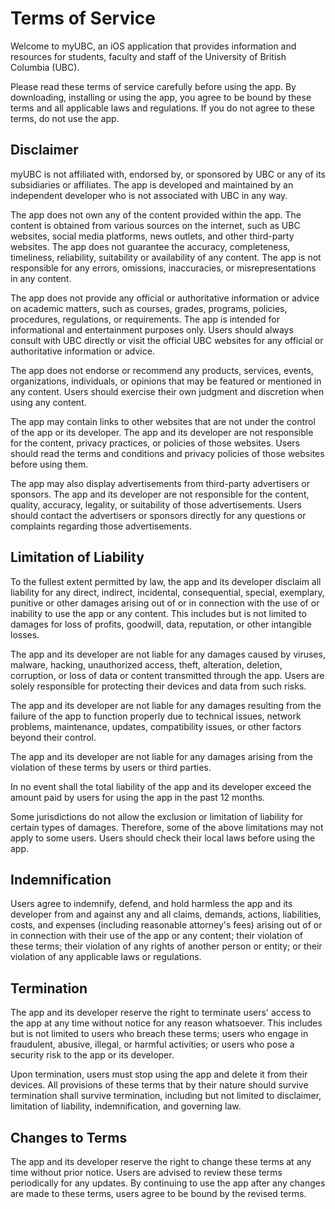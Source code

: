 # Terms of Service

Welcome to myUBC, an iOS application that provides information and resources for students, faculty and staff of the University of British Columbia (UBC).

Please read these terms of service carefully before using the app. By downloading, installing or using the app, you agree to be bound by these terms and all applicable laws and regulations. If you do not agree to these terms, do not use the app.

## Disclaimer

myUBC is not affiliated with, endorsed by, or sponsored by UBC or any of its subsidiaries or affiliates. The app is developed and maintained by an independent developer who is not associated with UBC in any way.

The app does not own any of the content provided within the app. The content is obtained from various sources on the internet, such as UBC websites, social media platforms, news outlets, and other third-party websites. The app does not guarantee the accuracy, completeness, timeliness, reliability, suitability or availability of any content. The app is not responsible for any errors, omissions, inaccuracies, or misrepresentations in any content.

The app does not provide any official or authoritative information or advice on academic matters, such as courses, grades, programs, policies, procedures, regulations, or requirements. The app is intended for informational and entertainment purposes only. Users should always consult with UBC directly or visit the official UBC websites for any official or authoritative information or advice.

The app does not endorse or recommend any products, services, events, organizations, individuals, or opinions that may be featured or mentioned in any content. Users should exercise their own judgment and discretion when using any content.

The app may contain links to other websites that are not under the control of the app or its developer. The app and its developer are not responsible for the content, privacy practices, or policies of those websites. Users should read the terms and conditions and privacy policies of those websites before using them.

The app may also display advertisements from third-party advertisers or sponsors. The app and its developer are not responsible for the content,
quality,
accuracy,
legality,
or suitability of those advertisements.
Users should contact the advertisers
or sponsors directly for any questions
or complaints regarding those advertisements.

## Limitation of Liability

To the fullest extent permitted by law,
the app and its developer disclaim all liability for any direct,
indirect,
incidental,
consequential,
special,
exemplary,
punitive
or other damages arising out of
or in connection with
the use of
or inability to use
the app
or any content.
This includes but is not limited to damages for loss of profits,
goodwill,
data,
reputation,
or other intangible losses.

The app and its developer are not liable for any damages caused by viruses,
malware,
hacking,
unauthorized access,
theft,
alteration,
deletion,
corruption,
or loss of data
or content transmitted through
the app.
Users are solely responsible for protecting their devices
and data from such risks.

The app and its developer are not liable for any damages resulting from the failure of
the app to function properly due to technical issues,
network problems,
maintenance,
updates,
compatibility issues,
or other factors beyond their control.

The app and its developer are not liable for any damages arising from the violation of these terms by users
or third parties.

In no event shall the total liability of
the app and its developer exceed the amount paid by users for using
the app in the past 12 months.

Some jurisdictions do not allow the exclusion or limitation of liability for certain types of damages.
Therefore,
some of the above limitations may not apply to some users.
Users should check their local laws before using
the app.

## Indemnification

Users agree to indemnify,
defend,
and hold harmless
the app and its developer from and against any and all claims,
demands,
actions,
liabilities,
costs,
and expenses (including reasonable attorney's fees)
arising out of
or in connection with
their use of
the app or any content;
their violation of these terms;
their violation of any rights of another person or entity;
or their violation of any applicable laws or regulations.

## Termination

The app and its developer reserve the right to terminate users' access to
the app at any time without notice for any reason whatsoever.
This includes but is not limited to users who breach these terms;
users who engage in fraudulent,
abusive,
illegal,
or harmful activities;
or users who pose a security risk to
the app or its developer.

Upon termination,
users must stop using
the app and delete it from their devices.
All provisions of these terms that by their nature should survive termination shall survive termination,
including but not limited to disclaimer,
limitation of liability,
indemnification,
and governing law.

## Changes to Terms

The app and its developer reserve the right to change these terms at any time without prior notice.
Users are advised to review these terms periodically for any updates.
By continuing to use
the app after any changes are made to these terms,
users agree to be bound by the revised terms.
